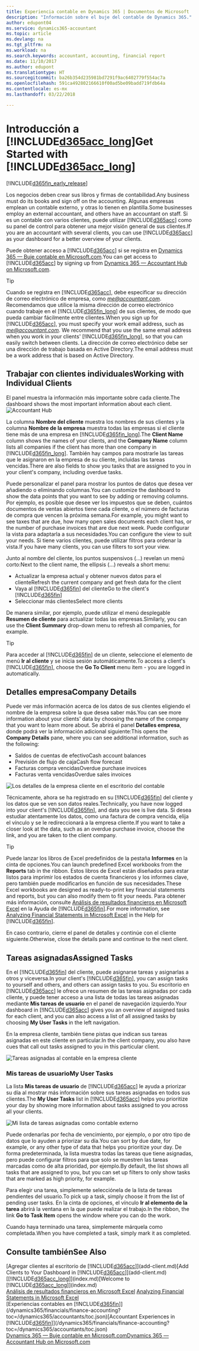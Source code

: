 ```yaml
---
title: Experiencia contable en Dynamics 365 | Documentos de Microsoft
description: "Información sobre el buje del contable de Dynamics 365."
author: edupont04
ms.service: dynamics365-accountant
ms.topic: article
ms.devlang: na
ms.tgt_pltfrm: na
ms.workload: na
ms.search.keywords: accountant, accounting, financial report
ms.date: 11/10/2017
ms.author: edupont
ms.translationtype: HT
ms.sourcegitcommit: ba26b354d235981bd7291f9ac6402779f554ac7a
ms.openlocfilehash: 591ca492802166610f00ad5be09badd719fdb64a
ms.contentlocale: es-mx
ms.lasthandoff: 03/22/2018

---
```

# <a name="get-started-with-included365acclongincludesd365acclongmdmd"></a><span data-ttu-id="7215d-103">Introducción a [!INCLUDE[d365acc_long](includes/d365acc_long_md.md)]</span><span class="sxs-lookup"><span data-stu-id="7215d-103">Get Started with [!INCLUDE[d365acc_long](includes/d365acc_long_md.md)]</span></span>
[!INCLUDE[d365fin_early_release](includes/d365fin_early_release.md.md)]

<span data-ttu-id="7215d-104">Los negocios deben crear sus libros y firmas de contabilidad.</span><span class="sxs-lookup"><span data-stu-id="7215d-104">Any business must do its books and sign off on the accounting.</span></span> <span data-ttu-id="7215d-105">Algunas empresas emplean un contable externo, y otras lo tienen en plantilla.</span><span class="sxs-lookup"><span data-stu-id="7215d-105">Some businesses employ an external accountant, and others have an accountant on staff.</span></span> <span data-ttu-id="7215d-106">Si es un contable con varios clientes, puede utilizar [!INCLUDE[d365acc](includes/d365acc_md.md)] como su panel de control para obtener una mejor visión general de sus clientes.</span><span class="sxs-lookup"><span data-stu-id="7215d-106">If you are an accountant with several clients, you can use [!INCLUDE[d365acc](includes/d365acc_md.md)] as your dashboard for a better overview of your clients.</span></span>  

<span data-ttu-id="7215d-107">Puede obtener acceso a [!INCLUDE[d365acc](includes/d365acc_md.md)] si se registra en [Dynamics 365 — Buje contable en Microsoft.com](https://www.microsoft.com/en-us/dynamics365/financial-insights-for-accountants).</span><span class="sxs-lookup"><span data-stu-id="7215d-107">You can get access to [!INCLUDE[d365acc](includes/d365acc_md.md)] by signing up from [Dynamics 365 — Accountant Hub on Microsoft.com](https://www.microsoft.com/en-us/dynamics365/financial-insights-for-accountants).</span></span>  

> [!TIP]  
>  <span data-ttu-id="7215d-108">Cuando se registra en [!INCLUDE[d365acc](includes/d365acc_md.md)], debe especificar su dirección de correo electrónico de empresa, como *me@accountant.com*. Recomendamos que utilice la misma dirección de correo electrónico cuando trabaje en el [!INCLUDE[d365fin_long](includes/d365fin_long_md.md)] de sus clientes, de modo que pueda cambiar fácilmente entre clientes.</span><span class="sxs-lookup"><span data-stu-id="7215d-108">When you sign up for [!INCLUDE[d365acc](includes/d365acc_md.md)], you must specify your work email address, such as *me@accountant.com*. We recommend that you use the same email address when you work in your clients' [!INCLUDE[d365fin_long](includes/d365fin_long_md.md)], so that you can easily switch between clients.</span></span> <span data-ttu-id="7215d-109">La dirección de correo electrónico debe ser una dirección de trabajo basada en Active Directory.</span><span class="sxs-lookup"><span data-stu-id="7215d-109">The email address must be a work address that is based on Active Directory.</span></span>

## <a name="working-with-individual-clients"></a><span data-ttu-id="7215d-110">Trabajar con clientes individuales</span><span class="sxs-lookup"><span data-stu-id="7215d-110">Working with Individual Clients</span></span>
<span data-ttu-id="7215d-111">El panel muestra la información más importante sobre cada cliente.</span><span class="sxs-lookup"><span data-stu-id="7215d-111">The dashboard shows the most important information about each client.</span></span>  
![Accountant Hub](./media/accountant-get-started/accountant-dashboard-tasks.png)

<span data-ttu-id="7215d-113">La columna **Nombre del cliente** muestra los nombres de sus clientes y la columna **Nombre de la empresa** muestra todas las empresas si el cliente tiene más de una empresa en [!INCLUDE[d365fin_long](includes/d365fin_long_md.md)].</span><span class="sxs-lookup"><span data-stu-id="7215d-113">The **Client Name** column shows the names of your clients, and the **Company Name** column lists all companies if the client has more than one company in [!INCLUDE[d365fin_long](includes/d365fin_long_md.md)].</span></span> <span data-ttu-id="7215d-114">También hay campos para mostrarle las tareas que le asignaron en la empresa de su cliente, incluidas las tareas vencidas.</span><span class="sxs-lookup"><span data-stu-id="7215d-114">There are also fields to show you tasks that are assigned to you in your client's company, including overdue tasks.</span></span>  

<span data-ttu-id="7215d-115">Puede personalizar el panel para mostrar los puntos de datos que desea ver añadiendo o eliminando columnas.</span><span class="sxs-lookup"><span data-stu-id="7215d-115">You can customize the dashboard to show the data points that you want to see by adding or removing columns.</span></span> <span data-ttu-id="7215d-116">Por ejemplo, es posible que desee ver los impuestos que se deben, cuántos documentos de ventas abiertos tiene cada cliente, o el número de facturas de compra que vencen la próxima semana.</span><span class="sxs-lookup"><span data-stu-id="7215d-116">For example, you might want to see taxes that are due, how many open sales documents each client has, or the number of purchase invoices that are due next week.</span></span> <span data-ttu-id="7215d-117">Puede configurar la vista para adaptarla a sus necesidades.</span><span class="sxs-lookup"><span data-stu-id="7215d-117">You can configure the view to suit your needs.</span></span> <span data-ttu-id="7215d-118">Si tiene varios clientes, puede utilizar filtros para ordenar la vista.</span><span class="sxs-lookup"><span data-stu-id="7215d-118">If you have many clients, you can use filters to sort your view.</span></span>  

<span data-ttu-id="7215d-119">Junto al nombre del cliente, los puntos suspensivos (...) revelan un menú corto:</span><span class="sxs-lookup"><span data-stu-id="7215d-119">Next to the client name, the ellipsis (...) reveals a short menu:</span></span>

-   <span data-ttu-id="7215d-120">Actualizar la empresa actual y obtener nuevos datos para el cliente</span><span class="sxs-lookup"><span data-stu-id="7215d-120">Refresh the current company and get fresh data for the client</span></span>  
-   <span data-ttu-id="7215d-121">Vaya al [!INCLUDE[d365fin](includes/d365fin_md.md)] del cliente</span><span class="sxs-lookup"><span data-stu-id="7215d-121">Go to the client's [!INCLUDE[d365fin](includes/d365fin_md.md)]</span></span>  
-   <span data-ttu-id="7215d-122">Seleccionar más clientes</span><span class="sxs-lookup"><span data-stu-id="7215d-122">Select more clients</span></span>  

<span data-ttu-id="7215d-123">De manera similar, por ejemplo, puede utilizar el menú desplegable **Resumen de cliente** para actualizar todas las empresas.</span><span class="sxs-lookup"><span data-stu-id="7215d-123">Similarly, you can use the **Client Summary** drop-down menu to refresh all companies, for example.</span></span>  

> [!TIP]  
>  <span data-ttu-id="7215d-124">Para acceder al [!INCLUDE[d365fin](includes/d365fin_md.md)] de un cliente, seleccione el elemento de menú **Ir al cliente** y se inicia sesión automáticamente.</span><span class="sxs-lookup"><span data-stu-id="7215d-124">To access a client's [!INCLUDE[d365fin](includes/d365fin_md.md)], choose the **Go To Client** menu item - you are logged in automatically.</span></span>

## <a name="company-details"></a><span data-ttu-id="7215d-125">Detalles empresa</span><span class="sxs-lookup"><span data-stu-id="7215d-125">Company Details</span></span>
<span data-ttu-id="7215d-126">Puede ver más información acerca de los datos de sus clientes eligiendo el nombre de la empresa sobre la que desea saber más.</span><span class="sxs-lookup"><span data-stu-id="7215d-126">You can see more information about your clients' data by choosing the name of the company that you want to learn more about.</span></span> <span data-ttu-id="7215d-127">Se abrirá el panel **Detalles empresa**, donde podrá ver la información adicional siguiente:</span><span class="sxs-lookup"><span data-stu-id="7215d-127">This opens the **Company Details** pane, where you can see additional information, such as the following:</span></span>  

* <span data-ttu-id="7215d-128">Saldos de cuentas de efectivo</span><span class="sxs-lookup"><span data-stu-id="7215d-128">Cash account balances</span></span>  
* <span data-ttu-id="7215d-129">Previsión de flujo de caja</span><span class="sxs-lookup"><span data-stu-id="7215d-129">Cash flow forecast</span></span>  
* <span data-ttu-id="7215d-130">Facturas compra vencidas</span><span class="sxs-lookup"><span data-stu-id="7215d-130">Overdue purchase invoices</span></span>  
* <span data-ttu-id="7215d-131">Facturas venta vencidas</span><span class="sxs-lookup"><span data-stu-id="7215d-131">Overdue sales invoices</span></span>  

![Los detalles de la empresa cliente en el escritorio del contable](./media/accountant-get-started/accountant-company-details.png)

<span data-ttu-id="7215d-133">Técnicamente, ahora se ha registrado en su [!INCLUDE[d365fin](includes/d365fin_md.md)] del cliente y los datos que se ven son datos reales.</span><span class="sxs-lookup"><span data-stu-id="7215d-133">Technically, you have now logged into your client's [!INCLUDE[d365fin](includes/d365fin_md.md)], and data you see is live data.</span></span> <span data-ttu-id="7215d-134">Si desea estudiar atentamente los datos, como una factura de compra vencida, elija el vínculo y se le redireccionará a la empresa cliente.</span><span class="sxs-lookup"><span data-stu-id="7215d-134">If you want to take a closer look at the data, such as an overdue purchase invoice, choose the link, and you are taken to the client company.</span></span>  

> [!TIP]  
>  <span data-ttu-id="7215d-135">Puede lanzar los libros de Excel predefinidos de la pestaña **Informes** en la cinta de opciones.</span><span class="sxs-lookup"><span data-stu-id="7215d-135">You can launch predefined Excel workbooks from the **Reports** tab in the ribbon.</span></span> <span data-ttu-id="7215d-136">Estos libros de Excel están diseñados para estar listos para imprimir los estados de cuenta financieros y los informes clave, pero también puede modificarlos en función de sus necesidades.</span><span class="sxs-lookup"><span data-stu-id="7215d-136">These Excel workbooks are designed as ready-to-print key financial statements and reports, but you can also modify them to fit your needs.</span></span> <span data-ttu-id="7215d-137">Para obtener más información, consulte [Análisis de resultados financieros en Microsoft Excel](/dynamics365/financials/finance-analyze-excel?toc=/dynamics365/accountants/toc.json) en la Ayuda de [!INCLUDE[d365fin](includes/d365fin_md.md)].</span><span class="sxs-lookup"><span data-stu-id="7215d-137">For more information, see [Analyzing Financial Statements in Microsoft Excel](/dynamics365/financials/finance-analyze-excel?toc=/dynamics365/accountants/toc.json) in the Help for [!INCLUDE[d365fin](includes/d365fin_md.md)].</span></span>  

<span data-ttu-id="7215d-138">En caso contrario, cierre el panel de detalles y continúe con el cliente siguiente.</span><span class="sxs-lookup"><span data-stu-id="7215d-138">Otherwise, close the details pane and continue to the next client.</span></span>  

## <a name="assigned-tasks"></a><span data-ttu-id="7215d-139">Tareas asignadas</span><span class="sxs-lookup"><span data-stu-id="7215d-139">Assigned Tasks</span></span>
<span data-ttu-id="7215d-140">En el [!INCLUDE[d365fin](includes/d365fin_md.md)] del cliente, puede asignarse tareas y asignarlas a otros y viceversa.</span><span class="sxs-lookup"><span data-stu-id="7215d-140">In your client's [!INCLUDE[d365fin](includes/d365fin_md.md)], you can assign tasks to yourself and others, and others can assign tasks to you.</span></span> <span data-ttu-id="7215d-141">Su escritorio en [!INCLUDE[d365acc](includes/d365acc_md.md)] le ofrece un resumen de las tareas asignadas por cada cliente, y puede tener acceso a una lista de todas las tareas asignadas mediante **Mis tareas de usuario** en el panel de navegación izquierdo.</span><span class="sxs-lookup"><span data-stu-id="7215d-141">Your dashboard in [!INCLUDE[d365acc](includes/d365acc_md.md)] gives you an overview of assigned tasks for each client, and you can also access a list of all assigned tasks by choosing **My User Tasks** in the left navigation.</span></span>  

<span data-ttu-id="7215d-142">En la empresa cliente, también tiene pistas que indican sus tareas asignadas en este cliente en particular.</span><span class="sxs-lookup"><span data-stu-id="7215d-142">In the client company, you also have cues that call out tasks assigned to you in this particular client.</span></span>

![Tareas asignadas al contable en la empresa cliente](./media/accountant-get-started/accountant-company-details-tasks.png)

### <a name="my-user-tasks"></a><span data-ttu-id="7215d-144">Mis tareas de usuario</span><span class="sxs-lookup"><span data-stu-id="7215d-144">My User Tasks</span></span>
<span data-ttu-id="7215d-145">La lista **Mis tareas de usuario** de [!INCLUDE[d365acc](includes/d365acc_md.md)] le ayuda a priorizar su día al mostrar más información sobre sus tareas asignadas en todos sus clientes.</span><span class="sxs-lookup"><span data-stu-id="7215d-145">The **My User Tasks** list in [!INCLUDE[d365acc](includes/d365acc_md.md)] helps you prioritize your day by showing more information about tasks assigned to you across all your clients.</span></span>  

![Mi lista de tareas asignadas como contable externo](./media/accountant-get-started/accountant-tasklist.png)

<span data-ttu-id="7215d-147">Puede ordenarlas por fecha de vencimiento, por ejemplo, o por otro tipo de datos que lo ayuden a priorizar su día.</span><span class="sxs-lookup"><span data-stu-id="7215d-147">You can sort by due date, for example, or any other type of data that helps you prioritize your day.</span></span> <span data-ttu-id="7215d-148">De forma predeterminada, la lista muestra todas las tareas que tiene asignadas, pero puede configurar filtros para que solo se muestren las tareas marcadas como de alta prioridad, por ejemplo.</span><span class="sxs-lookup"><span data-stu-id="7215d-148">By default, the list shows all tasks that are assigned to you, but you can set up filters to only show tasks that are marked as high priority, for example.</span></span>

<span data-ttu-id="7215d-149">Para elegir una tarea, simplemente selecciónela de la lista de tareas pendientes del usuario.</span><span class="sxs-lookup"><span data-stu-id="7215d-149">To pick up a task, simply choose it from the list of pending user tasks.</span></span> <span data-ttu-id="7215d-150">En la cinta de opciones, el vínculo **Ir al elemento de la tarea** abrirá la ventana en la que puede realizar el trabajo.</span><span class="sxs-lookup"><span data-stu-id="7215d-150">In the ribbon, the link **Go to Task Item** opens the window where you can do the work.</span></span>  

<span data-ttu-id="7215d-151">Cuando haya terminado una tarea, simplemente márquela como completada.</span><span class="sxs-lookup"><span data-stu-id="7215d-151">When you have completed a task, simply mark it as completed.</span></span>  

## <a name="see-also"></a><span data-ttu-id="7215d-152">Consulte también</span><span class="sxs-lookup"><span data-stu-id="7215d-152">See Also</span></span>
<span data-ttu-id="7215d-153">[Agregar clientes al escritorio de [!INCLUDE[d365acc](includes/d365acc_md.md)]](add-client.md)</span><span class="sxs-lookup"><span data-stu-id="7215d-153">[Add Clients to Your Dashboard in [!INCLUDE[d365acc](includes/d365acc_md.md)]](add-client.md)</span></span>  
<span data-ttu-id="7215d-154">[[!INCLUDE[d365acc_long](includes/d365acc_long_md.md)]](index.md)</span><span class="sxs-lookup"><span data-stu-id="7215d-154">[Welcome to [!INCLUDE[d365acc_long](includes/d365acc_long_md.md)]](index.md)</span></span>  
<span data-ttu-id="7215d-155">[Análisis de resultados financieros en Microsoft Excel](/dynamics365/financials/finance-analyze-excel?toc=/dynamics365/accountants/toc.json) </span><span class="sxs-lookup"><span data-stu-id="7215d-155">[Analyzing Financial Statements in Microsoft Excel](/dynamics365/financials/finance-analyze-excel?toc=/dynamics365/accountants/toc.json) </span></span>  
<span data-ttu-id="7215d-156">[Experiencias contables en [!INCLUDE[d365fin](includes/d365fin_md.md)]](/dynamics365/financials/finance-accounting?toc=/dynamics365/accountants/toc.json)</span><span class="sxs-lookup"><span data-stu-id="7215d-156">[Accountant Experiences in [!INCLUDE[d365fin](includes/d365fin_md.md)]](/dynamics365/financials/finance-accounting?toc=/dynamics365/accountants/toc.json)</span></span>  
[<span data-ttu-id="7215d-157">Dynamics 365 — Buje contable en Microsoft.com</span><span class="sxs-lookup"><span data-stu-id="7215d-157">Dynamics 365 — Accountant Hub on Microsoft.com</span></span>](https://www.microsoft.com/en-us/dynamics365/financial-insights-for-accountants)  

